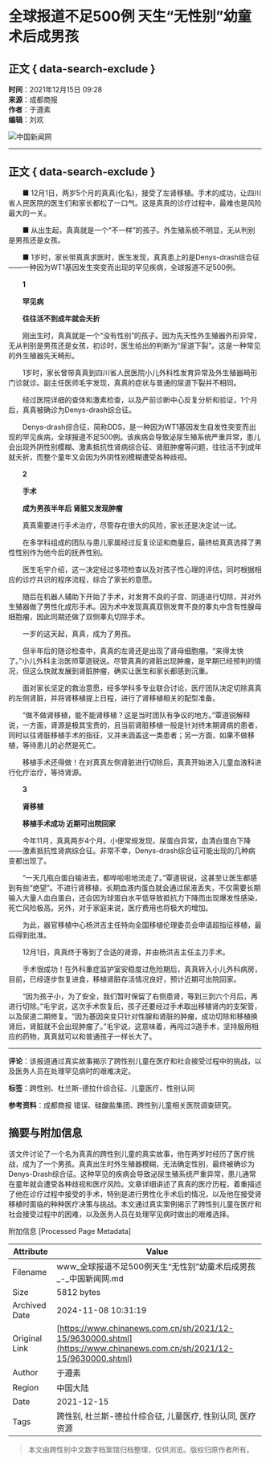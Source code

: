 # 全球报道不足500例 天生“无性别”幼童术后成男孩

## 正文 { data-search-exclude }


**时间**：2021年12月15日 09:28  
**来源**：成都商报  
**作者**：于遵素  
**编辑**：刘欢

![中国新闻网](https://fileftp/2020/03/2020-03-11/U719P4T47D46411F24532DT20200311090628.png)

---

## 正文 { data-search-exclude }

　　■ 12月1日，两岁5个月的真真(化名)，接受了左肾移植。手术的成功，让四川省人民医院的医生们和家长都松了一口气。这是真真的诊疗过程中，最难也是风险最大的一关。

　　■ 从出生起，真真就是一个“不一样”的孩子。外生殖系统不明显，无从判别是男孩还是女孩。

　　■ 1岁时，家长带真真求医时，医生发现，真真患上的是Denys-drash综合征——一种因为WT1基因发生突变而出现的罕见疾病，全球报道不足500例。

　　**1**

　　**罕见病**

　　**往往活不到成年就会夭折**

　　刚出生时，真真就是一个“没有性别”的孩子。因为先天性外生殖器外形异常，无从判别是男孩还是女孩，初诊时，医生给出的判断为“尿道下裂”。这是一种常见的外生殖器先天畸形。

　　1岁时，家长曾带真真到四川省人民医院小儿外科性发育异常及外生殖器畸形门诊就诊。副主任医师毛宇发现，真真的症状与普通的尿道下裂并不相同。

　　经过医院详细的查体和激素检查，以及产前诊断中心反复分析和验证，1个月后，真真被确诊为Denys-drash综合征。

　　Denys-drash综合征，简称DDS，是一种因为WT1基因发生自发性突变而出现的罕见疾病，全球报道不足500例。该疾病会导致泌尿生殖系统严重异常，患儿会出现外阴性别模糊、激素抵抗性肾病综合征、肾脏肿瘤等问题，往往活不到成年就夭折，而整个童年又会因为外阴性别模糊遭受各种歧视。

　　**2**

　　**手术**

　　**成为男孩半年后 肾脏又发现肿瘤**

　　真真需要进行手术治疗，尽管存在很大的风险，家长还是决定试一试。

　　在多学科组成的团队与患儿家属经过反复论证和商量后，最终给真真选择了男性性别作为他今后的抚养性别。

　　医生毛宇介绍，这一决定经过多项检查以及对孩子性心理的评估，同时根据相应的诊疗共识的程序流程，综合了家长的意愿。

　　随后在机器人辅助下开始了手术，对发育不良的子宫、阴道进行切除，并对外生殖器做了男性化成形手术。因为术中发现真真双侧发育不良的睾丸中含有性腺母细胞瘤，因此同期还做了双侧睾丸切除手术。

　　一岁的这天起，真真，成为了男孩。

　　但半年后的随诊检查中，真真的左肾还是出现了肾母细胞瘤。“来得太快了。”小儿外科主治医师覃道锐说。尽管真真的肾脏出现肿瘤，是早期已经预判的情况，但这么快就发展到肾脏肿瘤，确实让医生和家长都感到沉重。

　　面对家长坚定的救治意愿，经多学科多专业联合讨论，医疗团队决定切除真真的左侧肾脏，并将肾移植提上日程，进行了肾移植相关的配型准备。

　　“做不做肾移植，能不能肾移植？这是当时团队有争议的地方。”覃道锐解释说，一方面，肾源是极其宝贵的，且当前肾脏移植一般是针对终末期肾病的患者，同时以往肾脏移植手术的指征，又并未涵盖这一类患者；另一方面，如果不做移植，等待患儿的必然是死亡。

　　移植手术还得做！在对真真左侧肾脏进行切除后，真真开始进入儿童血液科进行化疗治疗，等待肾源。

　　**3**

　　**肾移植**

　　**移植手术成功 近期可出院回家**

　　今年11月，真真两岁4个月。小便常规发现，尿蛋白异常，血清白蛋白下降——激素抵抗性肾病综合征。非常不幸，Denys-drash综合征可能出现的几种病变都出现了。

　　“一天几瓶白蛋白输进去，都哗啦啦地流走了。”覃道锐说，这甚至让医生都感到有些“绝望”。不进行肾移植，长期血液内蛋白就会通过尿液丢失，不仅需要长期输入大量人血白蛋白，还会因为球蛋白水平低导致抵抗力下降而出现爆发性感染，死亡风险极高。另外，对于家庭来说，医疗费用也将极大的增加。

　　为此，器官移植中心杨洪吉主任特向全国移植伦理委员会申请超指征移植，最后得到批准。

　　12月1日，真真终于等到了合适的肾源，并由杨洪吉主任主刀手术。

　　手术很成功！在外科重症监护室安稳度过危险期后，真真转入小儿外科病房，目前，已经逐步恢复进食，移植肾脏存活情况良好，预计近期可出院回家。

　　“因为孩子小，为了安全，我们暂时保留了右侧患肾，等到三到六个月后，再进行切除。”毛宇说，这次手术恢复后，孩子还要经过手术取出移植肾内的支架管，以及尿道二期修复。“因为基因突变只针对性腺和肾脏的肿瘤，成功切除和移植换肾后，肾脏就不会出现肿瘤了。”毛宇说，这意味着，再闯过3道手术，坚持服用相应的药物，真真就可以和普通孩子一样长大了。

---

**评论**：该报道通过真实故事揭示了跨性别儿童在医疗和社会接受过程中的挑战，以及医务人员在处理罕见病时的艰难决定。

**标签**：跨性别、杜兰斯-德拉什综合征、儿童医疗、性别认同

**参考资料**：成都商报 错误、硅酸盐集团、跨性别儿童相关医院调查研究。

## 摘要与附加信息

<!-- tcd_abstract -->
该文件讨论了一个名为真真的跨性别儿童的真实故事，他在两岁时经历了医疗挑战，成为了一个男孩。真真出生时外生殖器模糊，无法确定性别，最终被确诊为Denys-Drash综合征。这种罕见的疾病会导致泌尿生殖系统严重异常，患儿通常在童年就会遭受各种歧视和医疗风险。文章详细讲述了真真的医疗历程，着重描述了他在诊疗过程中接受的手术，特别是进行男性化手术后的情况，以及他在接受肾移植时面临的种种医疗决策与挑战。本文通过真实案例揭示了跨性别儿童在医疗和社会接受过程中的困难，以及医务人员在处理罕见病时做出的艰难选择。
<!-- tcd_abstract_end -->

附加信息 [Processed Page Metadata]

| Attribute       | Value                                  |
|-----------------|----------------------------------------|
| Filename        | www_全球报道不足500例天生“无性别”幼童术后成男孩_-_中国新闻网.md                             |
| Size            | 5812 bytes                           |
| Archived Date   | 2024-11-08 10:31:19                             |
| Original Link   | [https://www.chinanews.com.cn/sh/2021/12-15/9630000.shtml](https://www.chinanews.com.cn/sh/2021/12-15/9630000.shtml)                       |
| Author          | 于遵素                               |
| Region          | 中国大陆                               |
| Date            | 2021-12-15                                 |
| Tags            | 跨性别, 杜兰斯-德拉什综合征, 儿童医疗, 性别认同, 医疗资源                                 |
>
> 本文由跨性别中文数字档案馆归档整理，仅供浏览。版权归原作者所有。
>